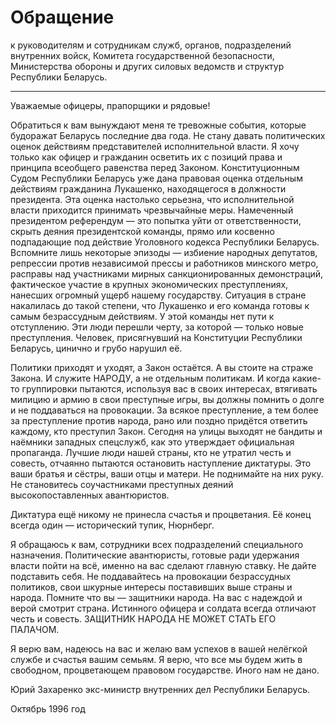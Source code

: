 # Обращение
к руководителям и сотрудникам служб, органов, подразделений внутренних войск, Комитета государственной безопасности, Министерства обороны и других силовых ведомств и структур Республики Беларусь.

---

Уважаемые офицеры, прапорщики и рядовые!

Обратиться к вам вынуждают меня те тревожные события, которые будоражат Беларусь последние два года. Не стану давать политических оценок действиям представителей исполнительной власти. Я хочу только как офицер и гражданин осветить их с позиций права и принципа всеобщего равенства перед Законом. Конституционным Судом Республики Беларусь уже дана правовая оценка отдельным действиям гражданина Лукашенко, находящегося в должности президента. Эта оценка настолько серьезна, что исполнительной власти приходится принимать чрезвычайные меры. Намеченный президентом референдум — это попытка уйти от ответственности, скрыть деяния президентской команды, прямо или косвенно подпадающие под действие Уголовного кодекса Республики Беларусь. Вспомните лишь некоторые эпизоды — избиение народных депутатов, репрессии против независимой прессы и работников минского метро, расправы над участниками мирных санкционированных демонстраций, фактическое участие в крупных экономических преступлениях, нанесших огромный ущерб нашему государству. Ситуация в стране накалилась до такой степени, что Лукашенко и его команда готовы к самым безрассудным действиям. У этой команды нет пути к отступлению. Эти люди перешли черту, за которой — только новые преступления. Человек, присягнувший на Конституции Республики Беларусь, цинично и грубо нарушил её.

Политики приходят и уходят, а Закон остаётся. А вы стоите на страже Закона. И служите НАРОДУ, а не отдельным политикам. И когда какие-то группировки пытаются, используя вас в своих интересах, втягивать милицию и армию в свои преступные игры, вы должны помнить о долге и не поддаваться на провокации. За всякое преступление, а тем более за преступление против народа, рано или поздно придётся ответить каждому, кто преступил Закон. Сегодня на улицы выходят не бандиты и наёмники западных спецслужб, как это утверждает официальная пропаганда. Лучшие люди нашей страны, кто не утратил честь и совесть, отчаянно пытаются остановить наступление диктатуры. Это ваши братья и сёстры, ваши отцы и матери. Не поднимайте на них руку. Не становитесь соучастниками преступных деяний высокопоставленных авантюристов.

Диктатура ещё никому не принесла счастья и процветания. Её конец всегда один — исторический тупик, Нюрнберг.

Я обращаюсь к вам, сотрудники всех подразделений специального назначения. Политические авантюристы, готовые ради удержания власти пойти на всё, именно на вас сделают главную ставку. Не дайте подставить себя. Не поддавайтесь на провокации безрассудных политиков, свои шкурные интересы поставивших выше страны и народа. Помните что вы — защитники народа. На вас с надеждой и верой смотрит страна. Истинного офицера и солдата всегда отличают честь и совесть. ЗАЩИТНИК НАРОДА НЕ МОЖЕТ СТАТЬ ЕГО ПАЛАЧОМ.

Я верю вам, надеюсь на вас и желаю вам успехов в вашей нелёгкой службе и счастья вашим семьям. Я верю, что все мы будем жить в свободном, процветающем правовом государстве. Иного нам не дано.

Юрий Захаренко
экс-министр внутренних дел
Республики Беларусь.

Октябрь 1996 год


